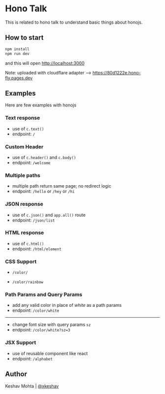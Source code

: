 # Hono Talk

This is related to hono talk to understand basic things about honojs.

## How to start

```sh
npm install
npm run dev
```

and this will open [http://localhost:3000](http://localhost:3000)

Note: uploaded with cloudflare adapter --> <https://80d1222e.hono-fly.pages.dev>

## Examples

Here are few examples with honojs

### Text response

- use of `c.text()`
- endpoint: `/`

### Custom Header

- use of `c.header()` and `c.body()`
- endpoint: `/welcome`


### Multiple paths

- multiple path return same page; no redirect logic
- endpoint: `/hello` or `/hey` or `/hi`

### JSON response

- use of `c.json()` and `app.all()` route
- endpoint: `/json/list`

### HTML response

- use of `c.html()`
- endpoint: `/html/element`

### CSS Support

- `/color/`

- `/color/rainbow`

### Path Params and Query Params

- add any valid color in place of _white_ as a path params
- endpoint: `/color/white`

---

- change font size with query params `sz`
- endpoint: `/color/white?sz=3`

### JSX Support

- use of reusable component like react
- endpoint: `/alphabet`

## Author

Keshav Mohta | [@xkeshav](https://www.xkeshav.com)
